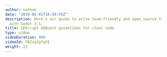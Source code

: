 ```yaml
---
author: nathan
date: "2019-05-01T16:59:55Z"
description: Here's our guide to write team-friendly and open source-friendly GDScript
  with Godot 3.1.
title: GDScript GDQuest guidelines for clear code
type: video
videoDuration: 900
videoId: FB2sqJgfqXI
weight: 22
---
```


